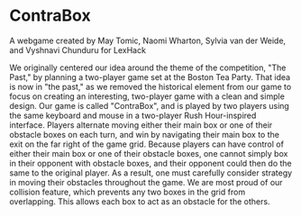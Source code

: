 # ContraBox

A webgame created by May Tomic, Naomi Wharton, Sylvia van der Weide, and Vyshnavi Chunduru for LexHack

We originally centered our idea around the theme of the competition, "The Past," by planning a two-player game set at the Boston Tea Party. That idea is now in "the past," as we removed the historical element from our game to focus on creating an interesting, two-player game with a clean and simple design. Our game is called "ContraBox", and is played by two players using the same keyboard and mouse in a two-player Rush Hour-inspired interface. Players alternate moving either their main box or one of their obstacle boxes on each turn, and win by navigating their main box to the exit on the far right of the game grid. Because players can have control of either their main box or one of their obstacle boxes, one cannot simply box in their opponent with obstacle boxes, and their opponent could then do the same to the original player. As a result, one must carefully consider strategy in moving their obstacles throughout the game. We are most proud of our collision feature, which prevents any two boxes in the grid from overlapping. This allows each box to act as an obstacle for the others.
